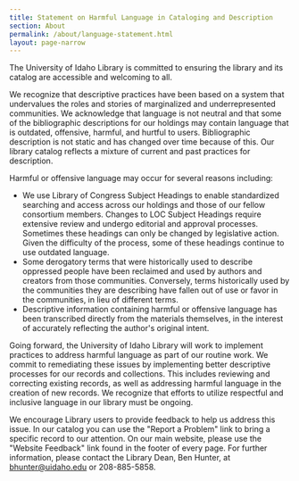 ```yaml
---
title: Statement on Harmful Language in Cataloging and Description
section: About
permalink: /about/language-statement.html
layout: page-narrow
---
```


The University of Idaho Library is committed to ensuring the library and its catalog are accessible and welcoming to all. 

We recognize that descriptive practices have been based on a system that undervalues the roles and stories of marginalized and underrepresented communities. 
We acknowledge that language is not neutral and that some of the bibliographic descriptions for our holdings may contain language that is outdated, offensive, harmful, and hurtful to users. 
Bibliographic description is not static and has changed over time because of this. 
Our library catalog reflects a mixture of current and past practices for description. 

Harmful or offensive language may occur for several reasons including:  

- We use Library of Congress Subject Headings to enable standardized searching and access across our holdings and those of our fellow consortium members. Changes to LOC Subject Headings require extensive review and undergo editorial and approval processes. Sometimes these headings can only be changed by legislative action. Given the difficulty of the process, some of these headings continue to use outdated language.
- Some derogatory terms that were historically used to describe oppressed people have been reclaimed and used by authors and creators from those communities. Conversely, terms historically used by the communities they are describing have fallen out of use or favor in the communities, in lieu of different terms. 
- Descriptive information containing harmful or offensive language has been transcribed directly from the materials themselves, in the interest of accurately reflecting the author's original intent. 

Going forward, the University of Idaho Library will work to implement practices to address harmful language as part of our routine work. 
We commit to remediating these issues by implementing better descriptive processes for our records and collections. 
This includes reviewing and correcting existing records, as well as addressing harmful language in the creation of new records. 
We recognize that efforts to utilize respectful and inclusive language in our library must be ongoing. 

We encourage Library users to provide feedback to help us address this issue. 
In our catalog you can use the "Report a Problem" link to bring a specific record to our attention.
On our main website, please use the "Website Feedback" link found in the footer of every page.
For further information, please contact the Library Dean, Ben Hunter, at <bhunter@uidaho.edu> or 208-885-5858. 
